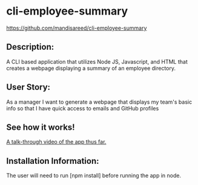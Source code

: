 # cli-employee-summary
https://github.com/mandisareed/cli-employee-summary

## Description:
A CLI based application that utilizes Node JS, Javascript, and HTML that creates a webpage displaying a summary of an employee directory.

## User Story:
As a manager
I want to generate a webpage that displays my team's basic info
so that I have quick access to emails and GitHub profiles

## See how it works!
[A talk-through video of the app thus far.](https://drive.google.com/file/d/1sIYLEyx0ge87mSN96oxlZt6D3PMThZQL/view)

## Installation Information:
The user will need to run [npm install] before running the app in node.
